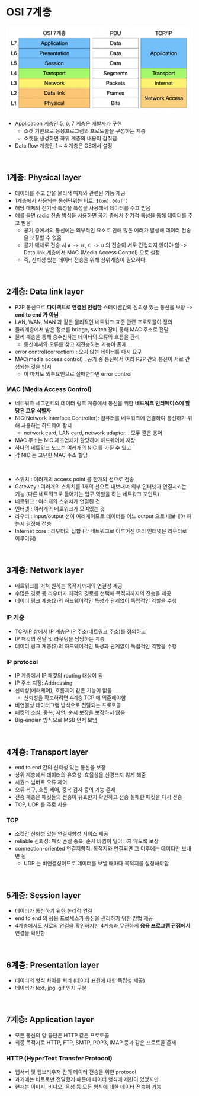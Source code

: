 # OSI 7계층

![png](/_img/osi7.png)

- Application 계층인 5, 6, 7 계층은 개발자가 구현
  - 소켓 기반으로 응용프로그램의 프로토콜을 구성하는 계층
  - 소켓을 생성하면 하위 계층의 내용이 감춰짐 
- Data flow 계층인 1 ~ 4 계층은 OS에서 설정
<br>

## 1계층: Physical layer

- 데이터를 주고 받을 물리적 매체와 관련된 기능 제공
- 1계층에서 사용되는 통신단위는 비트: ```1(on)```, ```0(off)```
- 해당 매체의 전기적 특성을 특성을 사용해서 데이터를 주고 받음
- 예를 들면 radio 전송 방식을 사용하면 공기 중에서 전기적 특성을 통해 데이터를 주고 받음
  - 공기 중에서의 통신에는 외부적인 요소로 인해 많은 에러가 발생해 데이터 전송을 보장할 수 없음
  - 공기 매체로 전송 시 ```A -> B``` , ```C -> D``` 의 전송이 서로 간접되지 않아야 함 -> Data link 계층에서 MAC (Media Access Control) 으로 설정
  - 즉, 신뢰성 있는 데이터 전송을 위해 상위계층이 필요하다.
<br>
  
## 2계층: Data link layer

- P2P 통신으로 **다이렉트로 연결된 인접한** 스테이션간의 신뢰성 있는 통신을 보장 -> **end to end 가 아님**
- LAN, WAN, MAN 과 같은 물리적인 네트워크 표준 관련 프로토콜이 정의
- 물리계층에서 받은 정보를 bridge, switch 장비 통해 MAC 주소로 전달
- 물리 계층을 통해 송수신하는 데이터의 오류와 흐름을 관리
  - 통신에서의 오류를 찾고 재전송하는 기능이 존재
- error control(correction) : 오지 않는 데이터를 다시 요구
- MAC(media access control) : 공기 중 통신에서 여러 P2P 간의 통신이 서로 간섭되는 것을 방지
  - 이 마저도 외부요인으로 실패한다면 error control

### MAC (Media Access Control)

- 네트워크 세그먼트의 데이터 링크 계층에서 통신을 위한 **네트워크 인터페이스에 할당된 고유 식별자**
- NIC(Network Interface Controller): 컴퓨터를 네트워크에 연결하여 통신하기 위해 사용하는 하드웨어 장치
  - network card, LAN card, network adapter... 모두 같은 용어
- MAC 주소는 NIC 제조업체가 할당하며 하드웨어에 저장
- 하나의 네트워크 노드는 여러개의 NIC 를 가질 수 있고
- 각 NIC 는 고유한 MAC 주소 할당 
<br>

- 스위치 : 여러개의 access point 를 한개의 선으로 전송
- Gateway : 여러개의 스위치를 1개의 선으로 내보내며 외부 인터넷과 연결시키는 기능 (다른 네트워크로 들어가는 입구 역할을 하는 네트워크 포인트)
- 네트워크 : 여러개의 스위치가 연결된 것
- 인터넷 : 여러개의 네트워크가 모여있는 것
- 라우터 : input/output 선이 여러개이므로 데이터를 어느 output 으로 내보내야 하는지 결정해 전송
- Internet core : 라우터의 집합 (각 네트워크로 이루어진 여러 인터넷은 라우터로 이루어짐)
<br>
  
## 3계층: Network layer

- 네트워크를 거쳐 원하는 목적지까지의 연결성 제공 
- 수많은 경로 중 라우터가 최적의 경로를 선택해 목적지까지의 전송을 제공
- 데이터 링크 계층(2)의 하드웨어적인 특성과 관계없이 독립적인 역할을 수행

### IP 계층

- TCP/IP 상에서 IP 계층은 IP 주소(네트워크 주소)를 정의하고
- IP 패킷의 전달 및 라우팅을 담당하는 계층
- 데이터 링크 계층(2)의 하드웨어적인 특성과 관계없이 독립적인 역할을 수행

### IP protocol

- IP 계층에서 IP 패킷의 routing 대상이 됨
- IP 주소 지정: Addressing
- 신뢰성(에러제어), 흐름제어 같은 기능이 없음
  - 신뢰성을 확보하려면 4계층 TCP 에 의존해야함
- 비연결성 데이터그램 방식으로 전달되는 프로토콜
- 패킷의 소실, 중복, 지연, 순서 보장을 보장하지 않음
- Big-endian 방식으로 MSB 먼저 보냄
<br>

## 4계층: Transport layer

- end to end 간의 신뢰성 있는 통신을 보장
- 상위 계층에서 데이터의 유효성, 효율성을 신경쓰지 않게 해줌
- 시퀀스 넘버로 오류 제어
- 오류 복구, 흐름 제어, 중복 검사 등의 기능 존재
- 전송 계층은 패킷들의 전송이 유효한지 확인하고 전송 실패한 패킷을 다시 전송
- TCP, UDP 를 주로 사용

### TCP

- 소켓간 신뢰성 있는 연결지향성 서비스 제공
- reliable 신뢰성: 패킷 손실 중복, 순서 바뀜이 일어나지 않도록 보장
- connection-oriented 연결지향적: 목적지와 연결되면 그 이후에는 데이터만 보내면 됨
  - UDP 는 비연결성이므로 데이터를 보낼 때마다 목적지를 설정해야함
<br>

## 5계층: Session layer

- 데이터가 통신하기 위한 논리적 연결
- end to end 의 응용 프로세스가 통신을 관리하기 위한 방법 제공
- 4계층에서도 서로의 연결을 확인하지만 4계층과 무관하게 **응용 프로그램 관점에서** 연결을 확인함
<br>

## 6계층: Presentation layer

- 데이터의 형식 차이를 처리 (데이터 표현에 대한 독립성 제공)
- 데이터가 text, jpg, gif 인지 구분
<br>

## 7계층: Application layer

- 모든 통신의 양 끝단은 HTTP 같은 프로토콜
- 최종 목적지로 HTTP, FTP, SMTP, POP3, IMAP 등과 같은 프로토콜 존재

### HTTP (HyperText Transfer Protocol)

- 웹서버 및 웹브라우저 간의 데이터 전송을 위한 protocol
- 과거에는 비트로만 전달했기 때문에 데이터 형식에 제한이 있었지만
- 현재는 이미지, 비디오, 음성 등 모든 형식에 대한 데이터 전송이 가능